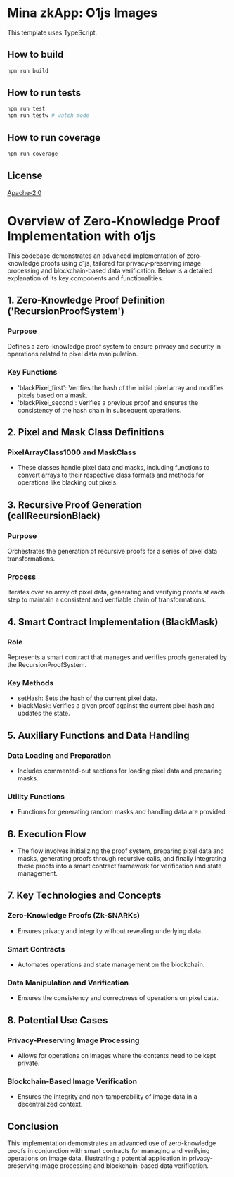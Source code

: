 # Mina zkApp: O1js Images

This template uses TypeScript.

## How to build

```sh
npm run build
```

## How to run tests

```sh
npm run test
npm run testw # watch mode
```

## How to run coverage

```sh
npm run coverage
```

## License

[Apache-2.0](LICENSE)

# Overview of Zero-Knowledge Proof Implementation with o1js

This codebase demonstrates an advanced implementation of zero-knowledge proofs using o1js, tailored for privacy-preserving image processing and blockchain-based data verification. Below is a detailed explanation of its key components and functionalities.

## 1. Zero-Knowledge Proof Definition ('RecursionProofSystem')

### Purpose

Defines a zero-knowledge proof system to ensure privacy and security in operations related to pixel data manipulation.

### Key Functions

- 'blackPixel_first': Verifies the hash of the initial pixel array and modifies pixels based on a mask.
- 'blackPixel_second': Verifies a previous proof and ensures the consistency of the hash chain in subsequent operations.

## 2. Pixel and Mask Class Definitions

### PixelArrayClass1000 and MaskClass

- These classes handle pixel data and masks, including functions to convert arrays to their respective class formats and methods for operations like blacking out pixels.

## 3. Recursive Proof Generation (callRecursionBlack)

### Purpose

Orchestrates the generation of recursive proofs for a series of pixel data transformations.

### Process

Iterates over an array of pixel data, generating and verifying proofs at each step to maintain a consistent and verifiable chain of transformations.

## 4. Smart Contract Implementation (BlackMask)

### Role

Represents a smart contract that manages and verifies proofs generated by the RecursionProofSystem.

### Key Methods

- setHash: Sets the hash of the current pixel data.
- blackMask: Verifies a given proof against the current pixel hash and updates the state.

## 5. Auxiliary Functions and Data Handling

### Data Loading and Preparation

- Includes commented-out sections for loading pixel data and preparing masks.

### Utility Functions

- Functions for generating random masks and handling data are provided.

## 6. Execution Flow

- The flow involves initializing the proof system, preparing pixel data and masks, generating proofs through recursive calls, and finally integrating these proofs into a smart contract framework for verification and state management.

## 7. Key Technologies and Concepts

### Zero-Knowledge Proofs (Zk-SNARKs)

- Ensures privacy and integrity without revealing underlying data.

### Smart Contracts

- Automates operations and state management on the blockchain.

### Data Manipulation and Verification

- Ensures the consistency and correctness of operations on pixel data.

## 8. Potential Use Cases

### Privacy-Preserving Image Processing

- Allows for operations on images where the contents need to be kept private.

### Blockchain-Based Image Verification

- Ensures the integrity and non-tamperability of image data in a decentralized context.

## Conclusion

This implementation demonstrates an advanced use of zero-knowledge proofs in conjunction with smart contracts for managing and verifying operations on image data, illustrating a potential application in privacy-preserving image processing and blockchain-based data verification.
